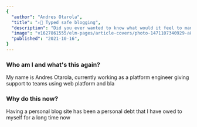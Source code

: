 ```yaml
---
{
  "author": "Andres Otarola",
  "title": "✍🏽 Typed safe blogging",
  "description": "Did you ever wanted to know what would it feel to manage a typed safe static site? Spoilers: it's lovely 💚",
  "image": "v1627861555/elm-pages/article-covers/photo-1471107340929-a87cd0f5b5f3_mczjfg.jpg",
  "published": "2021-10-16",
}
---
```


### Who am I and what's this again?

My name is Andres Otarola, currently working as a platform engineer giving support to teams using web platform and bla

### Why do this now?

Having a personal blog site has been a personal debt that I have owed to myself for a long time now

